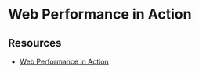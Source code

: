 # Web Performance in Action

## Resources

* [Web Performance in Action](http://www.allitebooks.in/web-performance-action/)